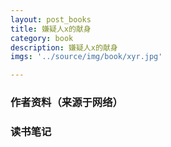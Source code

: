 ```yaml
---
layout: post_books
title: 嫌疑人x的献身
category: book
description: 嫌疑人x的献身
imgs: '../source/img/book/xyr.jpg'

---
```

### 作者资料（来源于网络）


### 读书笔记
 
